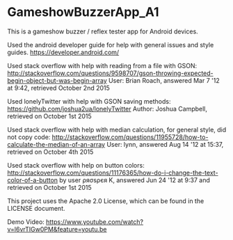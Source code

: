 # GameshowBuzzerApp_A1
This is a gameshow buzzer / reflex tester app for Android devices.

  Used the android developer guide for help with general issues and style guides.
     https://developer.android.com/ 

  Used stack overflow with help with reading from a file with GSON:
      http://stackoverflow.com/questions/9598707/gson-throwing-expected-begin-object-but-was-begin-array
      User: Brian Roach, answered Mar 7 '12 at 9:42, retrieved October 2nd 2015

  Used lonelyTwitter with help with GSON saving methods:
      https://github.com/joshua2ua/lonelyTwitter
      Author: Joshua Campbell, retrieved on October 1st 2015

  Used stack overflow with help with median calculation, for general style, did not copy code:
      http://stackoverflow.com/questions/11955728/how-to-calculate-the-median-of-an-array
      User: lynn, answered Aug 14 '12 at 15:37, retrieved on October 4th 2015

  Used stack overflow with help on button colors:
      http://stackoverflow.com/questions/11176365/how-do-i-change-the-text-color-of-a-button
      by user ρяσѕρєя K, answered Jun 24 '12 at 9:37 and retrieved on October 1st 2015
      
This project uses the Apache 2.0 License, which can be found in the LICENSE document.

Demo Video: https://www.youtube.com/watch?v=l6vrTIGw0PM&feature=youtu.be
